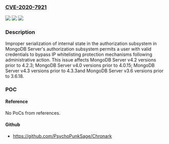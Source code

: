 ### [CVE-2020-7921](https://cve.mitre.org/cgi-bin/cvename.cgi?name=CVE-2020-7921)
![](https://img.shields.io/static/v1?label=Product&message=MongoDB%20Server&color=blue)
![](https://img.shields.io/static/v1?label=Version&message=4.2%3C%204.2.3%20&color=brighgreen)
![](https://img.shields.io/static/v1?label=Vulnerability&message=CWE-182%3A%20Collapse%20of%20Data%20into%20Unsafe%20Value&color=brighgreen)

### Description

Improper serialization of internal state in the authorization subsystem in MongoDB Server's authorization subsystem permits a user with valid credentials to bypass IP whitelisting protection mechanisms following administrative action. This issue affects MongoDB Server v4.2 versions prior to 4.2.3; MongoDB Server v4.0 versions prior to 4.0.15; MongoDB Server v4.3 versions prior to 4.3.3and MongoDB Server v3.6 versions prior to 3.6.18.

### POC

#### Reference
No PoCs from references.

#### Github
- https://github.com/PsychoPunkSage/Chronark


